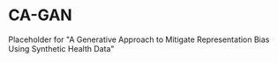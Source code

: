 # CA-GAN

Placeholder for "A Generative Approach to Mitigate Representation Bias Using Synthetic Health Data"
